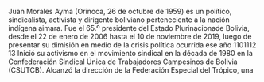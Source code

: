 Juan  Morales Ayma (Orinoca, 26 de octubre de 1959) es un político, sindicalista, activista y
dirigente boliviano perteneciente a la nación indígena aimara. Fue el 65.º presidente
del Estado Plurinacionade Bolivia, desde el 22 de enero de 2006 hasta el 10 de noviembre de 2019, luego de
presentar su dimisión
en medio de la crisis política ocurrida ese año
1​10​11​12​13​
Inició su activismo en el movimiento sindical en la década de 1980 en
la Confederación Sindical Única de Trabajadores Campesinos de Bolivia (CSUTCB). Alcanzó la dirección de la Federación Especial del Trópico, una 